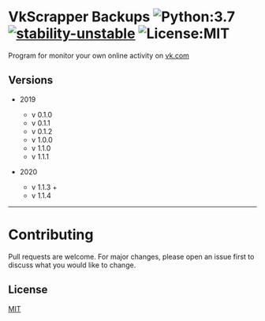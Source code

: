 # VkScrapper Backups ![Python:3.7](https://img.shields.io/badge/Python-3.7-yellow) [![stability-unstable](https://img.shields.io/badge/stability-unstable-yellow.svg)](https://github.com/emersion/stability-badges#unstable) ![License:MIT](https://img.shields.io/github/license/V1A0/VkScrapper)
 
Program for monitor your own online activity on [vk.com](https://vk.com/)

## Versions

- 2019
    - v 0.1.0
    - v 0.1.1
    - v 0.1.2
    - v 1.0.0
    - v 1.1.0
    - v 1.1.1

- 2020
    - v 1.1.3 +
    - v 1.1.4
---
# Contributing
Pull requests are welcome. For major changes, please open an issue first to discuss what you would like to change.

## License
[MIT](https://choosealicense.com/licenses/mit/)
